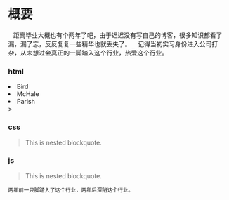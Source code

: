 # 概要
    距离毕业大概也有个两年了吧，由于迟迟没有写自己的博客，很多知识都看了漏，漏了忘，反反复复一些精华也就丢失了。
    记得当初实习身份进入公司打杂，从未想过会真正的一脚踏入这个行业，热爱这个行业。
### html
>
> <ol>
<li>Bird</li>
<li>McHale</li>
<li>Parish</li>
</ol>
>

### css

>
> This is nested blockquote.
>


### js

>
> This is nested blockquote.
>


    两年前一只脚踏入了这个行业，两年后深陷这个行业。
